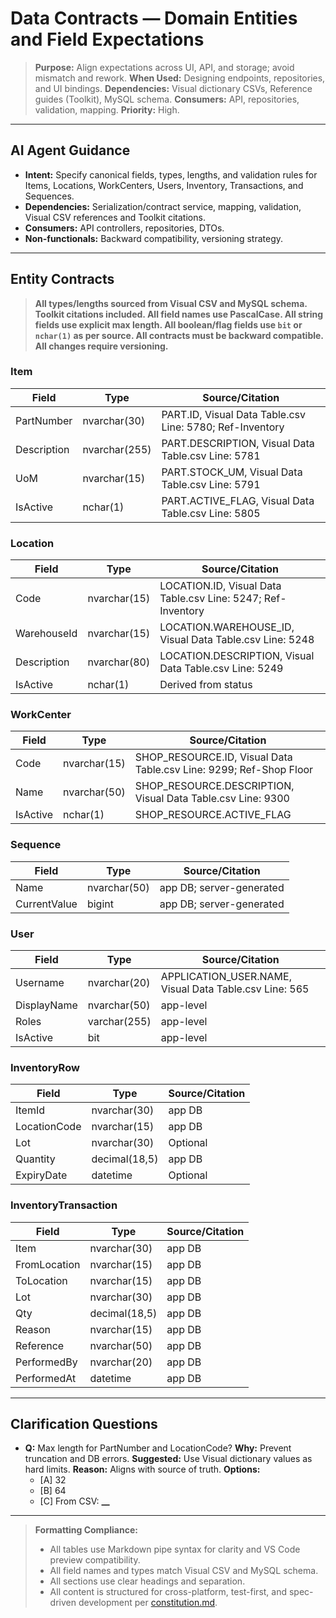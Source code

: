 # Data Contracts — Domain Entities and Field Expectations

> **Purpose:** Align expectations across UI, API, and storage; avoid mismatch and rework.
> **When Used:** Designing endpoints, repositories, and UI bindings.
> **Dependencies:** Visual dictionary CSVs, Reference guides (Toolkit), MySQL schema.
> **Consumers:** API, repositories, validation, mapping.
> **Priority:** High.

---

## AI Agent Guidance

- **Intent:** Specify canonical fields, types, lengths, and validation rules for Items, Locations, WorkCenters, Users, Inventory, Transactions, and Sequences.
- **Dependencies:** Serialization/contract service, mapping, validation, Visual CSV references and Toolkit citations.
- **Consumers:** API controllers, repositories, DTOs.
- **Non-functionals:** Backward compatibility, versioning strategy.

---

## Entity Contracts

> **All types/lengths sourced from Visual CSV and MySQL schema. Toolkit citations included.
> All field names use PascalCase.
> All string fields use explicit max length.
> All boolean/flag fields use `bit` or `nchar(1)` as per source.
> All contracts must be backward compatible.
> All changes require versioning.**

### Item

| Field       | Type          | Source/Citation                                          |
| ----------- | ------------- | -------------------------------------------------------- |
| PartNumber  | nvarchar(30)  | PART.ID, Visual Data Table.csv Line: 5780; Ref-Inventory |
| Description | nvarchar(255) | PART.DESCRIPTION, Visual Data Table.csv Line: 5781       |
| UoM         | nvarchar(15)  | PART.STOCK_UM, Visual Data Table.csv Line: 5791          |
| IsActive    | nchar(1)      | PART.ACTIVE_FLAG, Visual Data Table.csv Line: 5805       |

### Location

| Field       | Type         | Source/Citation                                              |
| ----------- | ------------ | ------------------------------------------------------------ |
| Code        | nvarchar(15) | LOCATION.ID, Visual Data Table.csv Line: 5247; Ref-Inventory |
| WarehouseId | nvarchar(15) | LOCATION.WAREHOUSE_ID, Visual Data Table.csv Line: 5248      |
| Description | nvarchar(80) | LOCATION.DESCRIPTION, Visual Data Table.csv Line: 5249       |
| IsActive    | nchar(1)     | Derived from status                                          |

### WorkCenter

| Field    | Type         | Source/Citation                                                    |
| -------- | ------------ | ------------------------------------------------------------------ |
| Code     | nvarchar(15) | SHOP_RESOURCE.ID, Visual Data Table.csv Line: 9299; Ref-Shop Floor |
| Name     | nvarchar(50) | SHOP_RESOURCE.DESCRIPTION, Visual Data Table.csv Line: 9300        |
| IsActive | nchar(1)     | SHOP_RESOURCE.ACTIVE_FLAG                                          |

### Sequence

| Field        | Type         | Source/Citation          |
| ------------ | ------------ | ------------------------ |
| Name         | nvarchar(50) | app DB; server-generated |
| CurrentValue | bigint       | app DB; server-generated |

### User

| Field       | Type         | Source/Citation                                        |
| ----------- | ------------ | ------------------------------------------------------ |
| Username    | nvarchar(20) | APPLICATION_USER.NAME, Visual Data Table.csv Line: 565 |
| DisplayName | nvarchar(50) | app-level                                              |
| Roles       | varchar(255) | app-level                                              |
| IsActive    | bit          | app-level                                              |

### InventoryRow

| Field        | Type          | Source/Citation |
| ------------ | ------------- | --------------- |
| ItemId       | nvarchar(30)  | app DB          |
| LocationCode | nvarchar(15)  | app DB          |
| Lot          | nvarchar(30)  | Optional        |
| Quantity     | decimal(18,5) | app DB          |
| ExpiryDate   | datetime      | Optional        |

### InventoryTransaction

| Field        | Type          | Source/Citation |
| ------------ | ------------- | --------------- |
| Item         | nvarchar(30)  | app DB          |
| FromLocation | nvarchar(15)  | app DB          |
| ToLocation   | nvarchar(15)  | app DB          |
| Lot          | nvarchar(30)  | app DB          |
| Qty          | decimal(18,5) | app DB          |
| Reason       | nvarchar(15)  | app DB          |
| Reference    | nvarchar(50)  | app DB          |
| PerformedBy  | nvarchar(20)  | app DB          |
| PerformedAt  | datetime      | app DB          |

---

## Clarification Questions

- **Q:** Max length for PartNumber and LocationCode?
  **Why:** Prevent truncation and DB errors.
  **Suggested:** Use Visual dictionary values as hard limits.
  **Reason:** Aligns with source of truth.
  **Options:**
  - [A] 32
  - [B] 64
  - [C] From CSV: **\_\_**

---

> **Formatting Compliance:**
>
> - All tables use Markdown pipe syntax for clarity and VS Code preview compatibility.
> - All field names and types match Visual CSV and MySQL schema.
> - All sections use clear headings and separation.
> - All content is structured for cross-platform, test-first, and spec-driven development per [constitution.md](../.specify/memory/constitution.md).
